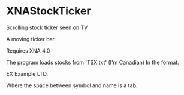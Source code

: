 # XNAStockTicker
Scrolling stock ticker seen on TV

A moving ticker bar

Requires XNA 4.0

The program loads stocks from 'TSX.txt' (I'm Canadian) In the format:

EX  Example LTD.

Where the space between symbol and name is a tab.
